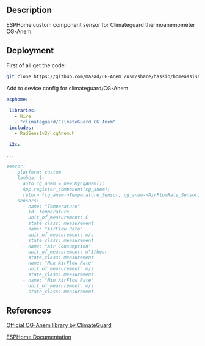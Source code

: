 
## Description

ESPHome custom component sensor for Climateguard thermoanemometer CG-Anem.

## Deployment

First of all get the code:
```bash
git clone https://github.com/maaad/CG-Anem /usr/share/hassio/homeassistant/esphome/CG-Anem
```
Add to device config for climateguard/CG-Anem
```yaml
esphome:
  ...
 libraries:
   - Wire
   - "climateguard/ClimateGuard CG Anem"
 includes:
   - RadSens1v2/_cgAnem.h

 i2c:

...

sensor:
  - platform: custom
    lambda: |-
      auto cg_anem = new MyCgAnem();
      App.register_component(cg_anem);
      return {cg_anem->Temperature_Sensor, cg_anem->AirFlowRate_Sensor, cg_anem->AirConsumption_Sensor, cg_anem->MaxAirFlowRate_Sensor, cg_anem->MinAirFlowRate_Sensor};
    sensors:
      - name: "Temperature"
        id: temperature
        unit_of_measurement: C
        state_class: measurement
      - name: "AirFlow Rate"
        unit_of_measurement: m/s
        state_class: measurement
      - name: "Air Consumption"
        unit_of_measurement: m^3/hour
        state_class: measurement
      - name: "Max AirFlow Rate"
        unit_of_measurement: m/s
        state_class: measurement
      - name: "Min AirFlow Rate"
        unit_of_measurement: m/s
        state_class: measurement
```

## References

[Official CG-Anem library by ClimateGuard](https://github.com/climateguard/CG-Anem)

[ESPHome Documentation](https://esphome.io/index.html)


